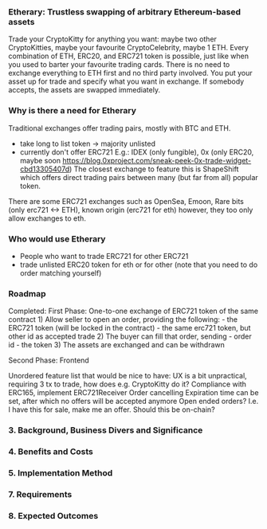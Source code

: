 ### Etherary: Trustless swapping of arbitrary Ethereum-based assets
Trade your CryptoKitty for anything you want: maybe two other CryptoKitties, maybe your favourite CryptoCelebrity, maybe 1 ETH. Every combination of ETH, ERC20, and ERC721 token is possible, just like when you used to barter your favourite trading cards. There is no need to exchange everything to ETH first and no third party involved. You put your asset up for trade and specify what you want in exchange. If somebody accepts, the assets are swapped immediately.

### Why is there a need for Etherary
Traditional exchanges offer trading pairs, mostly with BTC and ETH.
- take long to list token -> majority unlisted
- currently don't offer ERC721
E.g.: IDEX (only fungible), 0x (only ERC20, maybe soon https://blog.0xproject.com/sneak-peek-0x-trade-widget-cbd13305407d)
The closest exchange to feature this is ShapeShift which offers direct trading pairs between many (but far from all) popular token.

There are some ERC721 exchanges such as OpenSea, Emoon, Rare bits (only erc721 <-> ETH), known origin (erc721 for eth)
however, they too only allow exchanges to eth.

### Who would use Etherary
- People who want to trade ERC721 for other ERC721
- trade unlisted ERC20 token for eth or for other (note that you need to do order matching yourself)

### Roadmap
Completed: First Phase: One-to-one exchange of ERC721 token of the same contract
    1) Allow seller to open an order, providing the following:
    - the ERC721 token (will be locked in the contract)
    - the same erc721 token, but other id as accepted trade
    2) The buyer can fill that order, sending
    - order id
    - the token
    3) The assets are exchanged and can be withdrawn

Second Phase:
    Frontend

Unordered feature list that would be nice to have:
    UX is a bit unpractical, requiring 3 tx to trade, how does e.g. CryptoKitty do it?
    Compliance with ERC165, implement ERC721Receiver
    Order cancelling
    Expiration time can be set, after which no offers will be accepted anymore
    Open ended orders? I.e. I have this for sale, make me an offer. Should this be on-chain?





### 3. Background, Business Divers and Significance
### 4. Benefits and Costs
### 5. Implementation Method
### 7. Requirements
### 8. Expected Outcomes
